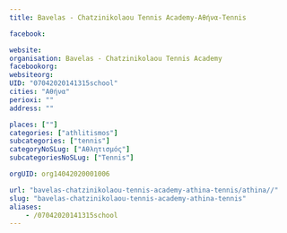 ```yaml
---
title: Bavelas - Chatzinikolaou Tennis Academy-Αθήνα-Tennis

facebook:

website:
organisation: Bavelas - Chatzinikolaou Tennis Academy
facebookorg:
websiteorg:
UID: "07042020141315school"
cities: "Αθήνα"
perioxi: ""
address: ""

places: [""]
categories: ["athlitismos"]
subcategories: ["tennis"]
categoryNoSLug: ["Αθλητισμός"]
subcategoriesNoSLug: ["Tennis"]

orgUID: org14042020001006

url: "bavelas-chatzinikolaou-tennis-academy-athina-tennis/athina//"
slug: "bavelas-chatzinikolaou-tennis-academy-athina-tennis"
aliases:
    - /07042020141315school
---
```






